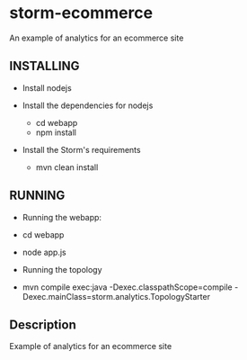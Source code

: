 storm-ecommerce
===============

An example of analytics for an ecommerce site

## INSTALLING
* Install nodejs
* Install the dependencies for nodejs
  * cd webapp
  * npm install

* Install the Storm's requirements
  * mvn clean install

## RUNNING
* Running the webapp:
 * cd webapp
 * node app.js

* Running the topology
 * mvn compile exec:java -Dexec.classpathScope=compile -Dexec.mainClass=storm.analytics.TopologyStarter

## Description

Example of analytics for an ecommerce site


